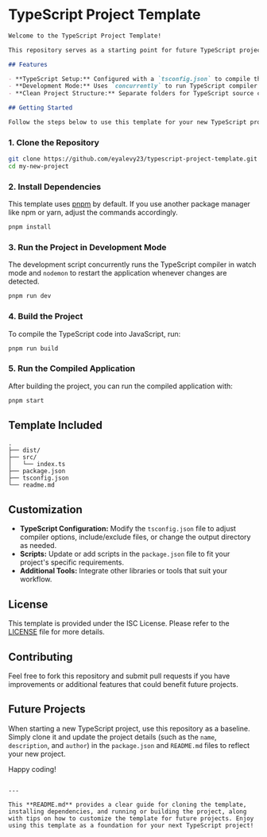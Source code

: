 # TypeScript Project Template

```markdown
Welcome to the TypeScript Project Template!

This repository serves as a starting point for future TypeScript projects. It is configured with best practices and includes tools to help you quickly set up and run your project with minimal configuration.

## Features

- **TypeScript Setup:** Configured with a `tsconfig.json` to compile the project from the `src` folder to the `dist` folder.
- **Development Mode:** Uses `concurrently` to run TypeScript compiler in watch mode along with `nodemon` to automatically restart the node application on changes.
- **Clean Project Structure:** Separate folders for TypeScript source code (`src`), compiled JavaScript (`dist`), and additional project utilities.

## Getting Started

Follow the steps below to use this template for your new TypeScript project:
```

### 1. Clone the Repository

```bash
git clone https://github.com/eyalevy23/typescript-project-template.git
cd my-new-project
```

### 2. Install Dependencies

This template uses [pnpm](https://pnpm.io/) by default. If you use another package manager like npm or yarn, adjust the commands accordingly.

```bash
pnpm install
```

### 3. Run the Project in Development Mode

The development script concurrently runs the TypeScript compiler in watch mode and `nodemon` to restart the application whenever changes are detected.

```bash
pnpm run dev
```

### 4. Build the Project

To compile the TypeScript code into JavaScript, run:

```bash
pnpm run build
```

### 5. Run the Compiled Application

After building the project, you can run the compiled application with:

```bash
pnpm start
```

## Template Included

```
.
├── dist/
├── src/
│   └── index.ts
├── package.json
├── tsconfig.json
└── readme.md
```

## Customization

- **TypeScript Configuration:** Modify the `tsconfig.json` file to adjust compiler options, include/exclude files, or change the output directory as needed.
- **Scripts:** Update or add scripts in the `package.json` file to fit your project's specific requirements.
- **Additional Tools:** Integrate other libraries or tools that suit your workflow.

## License

This template is provided under the ISC License. Please refer to the [LICENSE](./LICENSE) file for more details.

## Contributing

Feel free to fork this repository and submit pull requests if you have improvements or additional features that could benefit future projects.

## Future Projects

When starting a new TypeScript project, use this repository as a baseline. Simply clone it and update the project details (such as the `name`, `description`, and `author`) in the `package.json` and `README.md` files to reflect your new project.

Happy coding!

```

---

This **README.md** provides a clear guide for cloning the template, installing dependencies, and running or building the project, along with tips on how to customize the template for future projects. Enjoy using this template as a foundation for your next TypeScript project!

```
